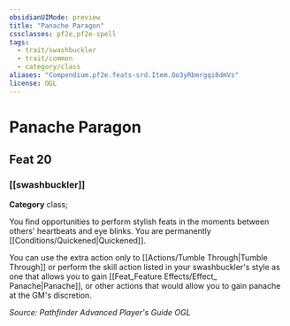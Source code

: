 ```yaml
---
obsidianUIMode: preview
title: "Panache Paragon"
cssclasses: pf2e,pf2e-spell
tags:
  - trait/swashbuckler
  - trait/common
  - category/class
aliases: "Compendium.pf2e.feats-srd.Item.Oo3yRbmrgqi8dmVs"
license: OGL
---
```

# Panache Paragon
## Feat 20
### [[swashbuckler]]

**Category** class; 




You find opportunities to perform stylish feats in the moments between others' heartbeats and eye blinks. You are permanently [[Conditions/Quickened|Quickened]].

You can use the extra action only to [[Actions/Tumble Through|Tumble Through]] or perform the skill action listed in your swashbuckler's style as one that allows you to gain [[Feat_Feature Effects/Effect_ Panache|Panache]], or other actions that would allow you to gain panache at the GM's discretion.

*Source: Pathfinder Advanced Player's Guide*
*OGL*